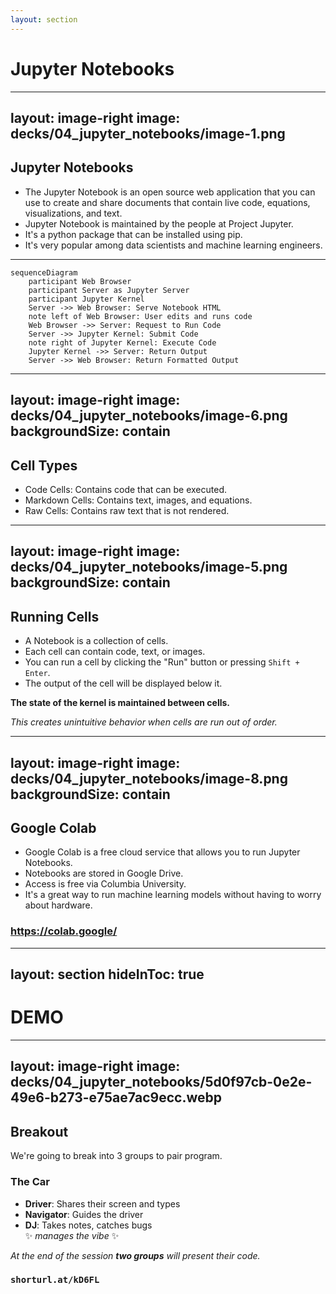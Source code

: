 ```yaml
---
layout: section
---
```


# Jupyter Notebooks

---
layout: image-right
image: decks/04_jupyter_notebooks/image-1.png
---
## Jupyter Notebooks

- The Jupyter Notebook is an open source web application that you can use to create and share documents that contain live code, equations, visualizations, and text.
- Jupyter Notebook is maintained by the people at Project Jupyter.
- It's a python package that can be installed using pip.
- It's very popular among data scientists and machine learning engineers.

---

```mermaid
sequenceDiagram
    participant Web Browser
    participant Server as Jupyter Server
    participant Jupyter Kernel
    Server ->> Web Browser: Serve Notebook HTML
    note left of Web Browser: User edits and runs code
    Web Browser ->> Server: Request to Run Code
    Server ->> Jupyter Kernel: Submit Code
    note right of Jupyter Kernel: Execute Code
    Jupyter Kernel ->> Server: Return Output
    Server ->> Web Browser: Return Formatted Output
```

---
layout: image-right
image: decks/04_jupyter_notebooks/image-6.png
backgroundSize: contain
---
## Cell Types

- Code Cells: Contains code that can be executed.
- Markdown Cells: Contains text, images, and equations.
- Raw Cells: Contains raw text that is not rendered.

---
layout: image-right
image: decks/04_jupyter_notebooks/image-5.png
backgroundSize: contain
---

## Running Cells

- A Notebook is a collection of cells.
- Each cell can contain code, text, or images.
- You can run a cell by clicking the "Run" button or pressing `Shift + Enter`.
- The output of the cell will be displayed below it.

**The state of the kernel is maintained between cells.**

_This creates unintuitive behavior when cells are run out of order._

---
layout: image-right
image: decks/04_jupyter_notebooks/image-8.png
backgroundSize: contain
---

## Google Colab

- Google Colab is a free cloud service that allows you to run Jupyter Notebooks.
- Notebooks are stored in Google Drive.
- Access is free via Columbia University.
- It's a great way to run machine learning models without having to worry about hardware.

### https://colab.google/

---
layout: section
hideInToc: true
---

# DEMO

---
layout: image-right
image: decks/04_jupyter_notebooks/5d0f97cb-0e2e-49e6-b273-e75ae7ac9ecc.webp
---

## Breakout

We're going to break into 3 groups to pair program.

### The Car

- **Driver**: Shares their screen and types
- **Navigator**: Guides the driver
- **DJ**: Takes notes, catches bugs<br>✨ _manages the vibe_ ✨

*At the end of the session **two groups** will present their code.*

### `shorturl.at/kD6FL`